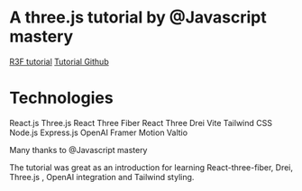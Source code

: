 # A three.js tutorial by @Javascript mastery

[R3F tutorial](https://www.youtube.com/watch?v=ZqEa8fTxypQ&t=1s)
[Tutorial Github](https://github.com/adrianhajdin/project_threejs_ai)

# Technologies

React.js
Three.js
React Three Fiber
React Three Drei
Vite
Tailwind CSS
Node.js
Express.js
OpenAI
Framer Motion
Valtio

Many thanks to @Javascript mastery

The tutorial was great as an introduction for learning React-three-fiber, Drei, Three.js , OpenAI integration and Tailwind styling.
